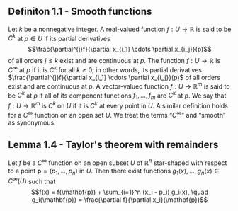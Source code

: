 ## Definiton 1.1 - Smooth functions
Let $k$ be a nonnegative integer. A real-valued function $f: U \rightarrow \mathbb{R}$ is said to be $C^k$ at $p \in U$ if its partial derivatives
$$\frac{\partial^{j}f}{\partial x_{i_1} \cdots \partial x_{i_j}}(p)$$
of all orders $j \leq k$ exist and are continuous at $p$. The function $f: U \rightarrow \mathbb{R}$ is $C^{\infty}$ at $p$ if it is $C^k$ for all $k \geq 0$; in other words, its partial derivatives $\frac{\partial^{j}f}{\partial x_{i_1} \cdots \partial x_{i_j}}(p)$ of all orders exist and are continuous at $p$. A vector-valued function $f: U \rightarrow \mathbb{R}^m$ is said to be $C^k$ at $p$ if all of its component functions $f_1, \ldots, f_m$ are $C^k$ at $p$. We say that $f: U \rightarrow \mathbb{R}^m$ is $C^k$ on $U$ if it is $C^k$ at every point in $U$. A similar definition holds for a $C^{\infty}$ function on an open set $U$. We treat the terms “$C^{\infty}$” and “smooth” as synonymous.
## Lemma 1.4 - Taylor's theorem with remainders
Let $f$ be a $C^{\infty}$ function on an open subset $U$ of $\mathbb{R}^n$ star-shaped with respect to a point $\mathbf{p} = (p_1, \ldots, p_n)$ in $U$. Then there exist functions $g_1(x), \ldots, g_n(x) \in C^{\infty}(U)$ such that
$$f(x) = f(\mathbf{p}) + \sum_{i=1}^n (x_i - p_i) g_i(x), \quad g_i(\mathbf{p}) = \frac{\partial f}{\partial x_i}(\mathbf{p})$$